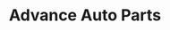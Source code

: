 ---
title: "Advance Auto Parts"
url: /norfolk/advance-auto-parts-hampton-boulevard/
shop: Autoteile
---